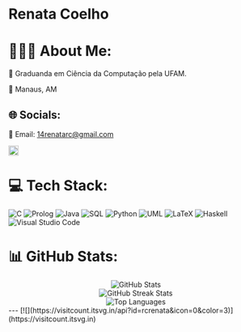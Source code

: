 # Renata Coelho
# 👩🏽‍💻 About Me:
📖 Graduanda em Ciência da Computação pela UFAM.

📍 Manaus, AM


## 🌐 Socials:

💌 Email: 14renatarc@gmail.com

<a href="https://br.linkedin.com/in/rcrenata">
  <img src="https://cdn.jsdelivr.net/npm/simple-icons@v7/icons/linkedin.svg" alt="LinkedIn" width="20" height="20">
</a>


# 💻 Tech Stack:
![C](https://img.shields.io/badge/c-%2300599C.svg?style=for-the-badge&logo=c&logoColor=white) ![Prolog](https://img.shields.io/badge/Prolog-%23584b9e.svg?style=for-the-badge&logo=prolog&logoColor=white)
![Java](https://img.shields.io/badge/java-%23ED8B00.svg?style=for-the-badge&logo=openjdk&logoColor=white)
![SQL](https://img.shields.io/badge/SQL-%234169E1.svg?style=for-the-badge&logo=postgresql&logoColor=white)
![Python](https://img.shields.io/badge/python-3670A0?style=for-the-badge&logo=python&logoColor=ffdd54) 
![UML](https://img.shields.io/badge/UML-%23C5C5C5.svg?style=for-the-badge&logo=uml&logoColor=black)
![LaTeX](https://img.shields.io/badge/latex-%23008080.svg?style=for-the-badge&logo=latex&logoColor=white) 
![Haskell](https://img.shields.io/badge/Haskell-5e5086?style=for-the-badge&logo=haskell&logoColor=white)
![Visual Studio Code](https://img.shields.io/badge/Visual%20Studio%20Code-0078d7.svg?style=for-the-badge&logo=visual-studio-code&logoColor=white)



# 📊 GitHub Stats:
<div align="center">
  <img src="https://github-readme-stats.vercel.app/api?username=rcrenata&show_icons=true&theme=rose_pine&hide_border=true&include_all_commits=false&count_private=false&icon_color=C4B5FD&title_color=F472B6&text_color=E5E7EB&bg_color=1D1F28&locale=pt-br" alt="GitHub Stats"/><br/>
  <img src="https://github-readme-streak-stats.herokuapp.com/?user=rcrenata&theme=rose_pine&hide_border=true&background=1D1F28&ring=C4B5FD&fire=F472B6&currStreakNum=E5E7EB&sideNums=E5E7EB&currStreakLabel=F472B6" alt="GitHub Streak Stats"/><br/>
  <img src="https://github-readme-stats.vercel.app/api/top-langs/?username=rcrenata&theme=rose_pine&hide_border=true&include_all_commits=false&count_private=false&layout=compact&icon_color=C4B5FD&title_color=F472B6&text_color=E5E7EB&bg_color=1D1F28" alt="Top Languages"/>
</div>
---
[![](https://visitcount.itsvg.in/api?id=rcrenata&icon=0&color=3)](https://visitcount.itsvg.in)

<!-- Proudly created with GPRM ( https://gprm.itsvg.in ) -->
